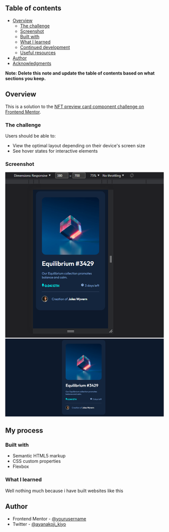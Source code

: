 ## Table of contents

- [Overview](#overview)
  - [The challenge](#the-challenge)
  - [Screenshot](#screenshot)
  - [Built with](#built-with)
  - [What I learned](#what-i-learned)
  - [Continued development](#continued-development)
  - [Useful resources](#useful-resources)
- [Author](#author)
- [Acknowledgments](#acknowledgments)

**Note: Delete this note and update the table of contents based on what sections you keep.**

## Overview

This is a solution to the [NFT preview card component challenge on Frontend Mentor](https://www.frontendmentor.io/challenges/nft-preview-card-component-SbdUL_w0U).
### The challenge

Users should be able to:

- View the optimal layout depending on their device's screen size
- See hover states for interactive elements

### Screenshot

![](./screenshot/Screenshot%202023-03-02%20132113.png)
![](./screenshot/Screenshot%202023-03-02%20132206.png)

## My process

### Built with

- Semantic HTML5 markup
- CSS custom properties
- Flexbox

### What I learned
Well nothing much because i have built websites like this

## Author

- Frontend Mentor - [@yourusername](https://www.frontendmentor.io/profile/iceberg61)
- Twitter - [@ayanakoji_kiyo](https://twitter.com/ayanakoji_kiyo)
